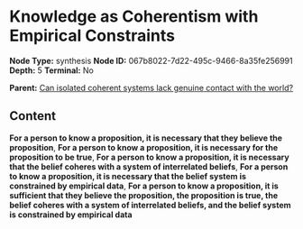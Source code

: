 # Knowledge as Coherentism with Empirical Constraints

**Node Type:** synthesis
**Node ID:** 067b8022-7d22-495c-9466-8a35fe256991
**Depth:** 5
**Terminal:** No

**Parent:** [Can isolated coherent systems lack genuine contact with the world?](can-isolated-coherent-systems-lack-genuine-contact-with-the-world-antithesis-4314c2a5-a23a-4acb-b678-b38a9cabbffa.md)

## Content

**For a person to know a proposition, it is necessary that they believe the proposition**, **For a person to know a proposition, it is necessary for the proposition to be true**, **For a person to know a proposition, it is necessary that the belief coheres with a system of interrelated beliefs**, **For a person to know a proposition, it is necessary that the belief system is constrained by empirical data**, **For a person to know a proposition, it is sufficient that they believe the proposition, the proposition is true, the belief coheres with a system of interrelated beliefs, and the belief system is constrained by empirical data**
